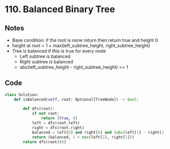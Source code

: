 # 110. Balanced Binary Tree

## Notes
 - Base condition:  if the root is none return then return true and height 0
 - height at root = 1 + max(left_subtree_height, right_subtree_height)
 - Tree is balanced if this is true for every node
    - Left subtree is balanced
    - Right subtree is balanced
    - abs(left_subtree_height - right_subtree_height) <= 1

## Code
```python
class Solution:
    def isBalanced(self, root: Optional[TreeNode]) -> bool:
        
        def dfs(root):
            if not root:
                return (True, 0)
            left = dfs(root.left)
            right = dfs(root.right)
            balanced = left[0] and right[0] and (abs(left[1] - right[1]) <= 1)
            return (balanced, 1 + max(left[1], right[1]))
        return dfs(root)[0]

```